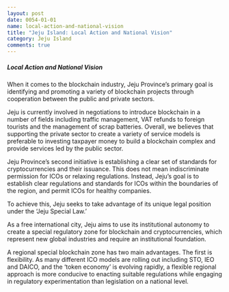 ```yaml
---
layout: post
date: 0054-01-01
name: local-action-and-national-vision
title: "Jeju Island: Local Action and National Vision"
category: Jeju Island
comments: true
---
```


##### Local Action and National Vision
When it comes to the blockchain industry, Jeju Province’s primary goal is identifying and promoting a variety of blockchain projects through cooperation between the public and private sectors.

Jeju is currently involved in negotiations to introduce blockchain in a number of fields including traffic management, VAT refunds to foreign tourists and the management of scrap batteries. Overall, we believes that supporting the private sector to create a variety of service models is preferable to investing taxpayer money to build a blockchain complex and provide services led by the public sector.

Jeju Province’s second initiative is establishing a clear set of standards for cryptocurrencies and their issuance. This does not mean indiscriminate permission for ICOs or relaxing regulations. Instead, Jeju’s goal is to establish clear regulations and standards for ICOs within the boundaries of the region, and permit ICOs for healthy companies.

To achieve this, Jeju seeks to take advantage of its unique legal position under the ‘Jeju Special Law.’

As a free international city, Jeju aims to use its institutional autonomy to create a special regulatory zone for blockchain and cryptocurrencies, which represent new global industries and require an institutional foundation.

A regional special blockchain zone has two main advantages. The first is flexibility. As many different ICO models are rolling out including STO, IEO and DAICO, and the ‘token economy’ is evolving rapidly, a flexible regional approach is more conducive to enacting suitable regulations while engaging in regulatory experimentation than legislation on a national level.
